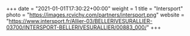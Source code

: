 +++
date = "2021-01-01T17:30:22+00:00"
weight = 1
title = "Intersport"
photo = "https://images.rcvichy.com/partners/intersport.png"
website = "https://www.intersport.fr/Allier-03/BELLERIVESURALLIER-03700/INTERSPORT-BELLERIVESURALLIER/00883_000/"
+++
